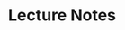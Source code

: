 ---
title: Lecture Notes
redirect_to: https://stat-9610-fall-2022.github.io/assets/lecture-notes.pdf
nav_order: 2
---